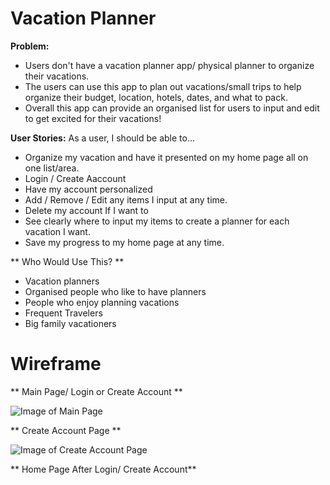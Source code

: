 # Vacation Planner

**Problem:** 
- Users don't have a vacation planner app/ physical planner to organize their vacations.
- The users can use this app to plan out vacations/small trips to help organize their budget, location, hotels, dates, and what to pack.
- Overall this app can provide an organised list for users to input and edit to get excited for their vacations!

**User Stories:**
As a user, I should be able to...
- Organize my vacation and have it presented on my home page all on one list/area.
- Login / Create Aaccount
- Have my account personalized
- Add / Remove / Edit any items I input at any time.
- Delete my account If I want to
- See clearly where to input my items to create a planner for each vacation I want.
- Save my progress to my home page at any time.

** Who Would Use This? ** 
- Vacation planners
- Organised people who like to have planners
- People who enjoy planning vacations
- Frequent Travelers
- Big family vacationers

# Wireframe 

** Main Page/ Login or Create Account **

![Image of Main Page](https://lh3.googleusercontent.com/mb36yH9e5Nm7rSLvXkABHfAUuoVEiJxR0VH7BpWq_XLzQC_63GvwIUHI5eraIOKQPTIypOCDRVtIc8BfffzBI4D35TJW6VmKNGQYDbtXo22gc8YIxzK9gdUStljteNqF5GvSbpNX59g_6IrhQ9PseSWU4F7-PJ6Pm1Bm5NYCHNFWvx7647jY-MoEoLFr3YAMHafod6t9vRi8i00ewnPb71au7OZAqlpFal_1Vas745TI8a2fFKLo_w6rV1uIYzPma8HSn0mnfbGwhbrFj6GDwgCUL7BMemjIOo9ziq_VzU13W6pd_SpoIk9pVX44-W-tgbVBlCAQokJdOjYqBiiKRfRIAz6Qy2hHQwPhHYGTXskoD30Y9RU10BefH3IcEmQi17K38-yZP_gPPUStY6D25lh-rRRV00tJt1Rhh8tW_2T9o3CGlOMDvhdzWCAtbWCS-FEY2gIDS_-GtUSjejPnTxNODC_RGuNC9qQ8v5wMTYudaNoQ15cPianE_IhHycBb01iR0vKAAj6RuwZokgnRTCkFHXFhkT9bccfDZkRIDl5QTk4bqzLPjniKUDBSiJBNQBQodshIoM1FblDJfQDFyrcizqohjrLa7-tn_TH4ztOwOwveskYJDmC1RmKIv6a5RHADin0cyUcQECeb3EVuouKanv69RqqP-9SWnlzilt4b8lAjnNWFRzGA2FNDrysa_BD9zhB7CuDMll_9kUaHMA=w558-h645-no?authuser=1)

** Create Account Page **

![Image of Create Account Page](https://lh3.googleusercontent.com/Lp6JqLbzaJ-7EO1cCupJnfDfExQvsRpL18vlxE2fofS_pBgkg1XwxW83vpLLYFCRK0sZbodiYCpCSVPdaCWP6-upXs1br_Q3ebyKS9ClO42CyHDNIb-KgwlcuTkQBUEMvE_qckJvESTNuUgclAk3HaxeWhqt13gAnOOjgRh3T97XussmsqSWI47Fu_rbjrBKWV3OlGGezFsfyhbMTl3xJRa3Jvu0Wb_I-bTsNHuQ9dCmXn5azrRnrVCKFCTxStyPcAcLEPP8Ol5FNfLcWJoJ7gSV8E1kfz9Q20UF7eA2w3aoDywgWd9IfvXJOelRbpFZgnMc1MlNjk_Lqhi3SZ3ArUSbrFqmyhDZHk2y2MqXsML8Fe0mmG_F92XjVd7FTCUpliUHVNliCQSrVb53MgCNI8f_G3Z6a_AdWsdvNpySdTWZdKSJXNkEAl-EO0paWb8fxyDTCe8fSyJP9mHu_R4omNOOrLUUyhSTOQ-0UxDYb0RlRUJZccE9k5YB9iDSYotf1v9CkVbPswjm5HV-nNp7Ma565ph4KgMLCp98tuLTxfIFaPZMkbKpYojxntNmzoQR3kPiwSNhrqCkqO0V23aAz9RPBTlwLFj9PqrMTH8ZsY02xxzZ1Y77G6bH494NECABzswSYJszcH380LD4lHCstEyLfmy5YsUKWk_ZMzr0pILPzo-UZIaurBFf7kj1R-t3nOqnkaZg6yXKTLopWwn9zQ=w583-h646-no?authuser=1)

** Home Page After Login/ Create Account**


